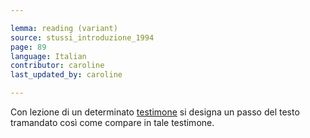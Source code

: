 ```yaml
---

lemma: reading (variant)
source: stussi_introduzione_1994
page: 89
language: Italian
contributor: caroline
last_updated_by: caroline

---
```


Con lezione di un determinato [testimone](witness.html) si designa un passo del testo tramandato così come compare in tale testimone.
